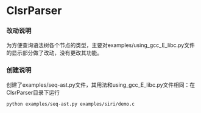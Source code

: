 # CIsrParser

### 改动说明
为方便查询语法树各个节点的类型，主要对examples/using_gcc_E_libc.py文件的显示部分做了改动，没有更改其功能。

### 创建说明

创建了examples/seq-ast.py文件，其用法和using_gcc_E_libc.py文件相同：在CIsrParser目录下运行

```
python examples/seq-ast.py examples/siri/demo.c
```
